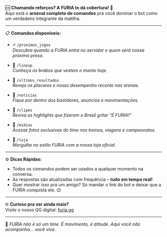 🆘 **Chamando reforços? A FURIA te dá cobertura!** 🐾  
Aqui está o **arsenal completo de comandos** pra você dominar o bot como um verdadeiro integrante da matilha.

---

📋 **Comandos disponíveis:**

- 🔥 `/proximos_jogos`  
  _Descubra quando a FURIA entra no servidor e quem será nossa próxima presa._

- 🦁 `/lineup`  
  _Conheça os brabos que vestem o manto hoje._

- 🧠 `/ultimos_resultados`  
  _Reveja os placares e nosso desempenho recente nas arenas._

- 📰 `/noticias`  
  _Fique por dentro dos bastidores, anúncios e movimentações._

- 🎥 `/clipes`  
  _Reviva os highlights que fizeram o Brasil gritar “É FURIA!”_

- 📸 `/midias`  
  _Acesse fotos exclusivas do time nos treinos, viagens e campeonatos._

- 🎁 `/loja`  
  _Mergulhe no estilo FURIA com a nossa loja oficial._

---

⚙️ **Dicas Rápidas:**

- Todos os comandos podem ser usados a qualquer momento na conversa.
- As respostas são atualizadas com frequência – **tudo em tempo real!**
- Quer mostrar isso pra um amigo? Só mandar o link do bot e deixar que a FURIA conquista ele. 😉

---

🌐 **Curioso pra ver ainda mais?**  
Visite o nosso QG digital: [furia.gg](https://www.furia.gg)

---

🐺 _FURIA não é só um time. É movimento, é atitude. Aqui você não acompanha… você vive._
